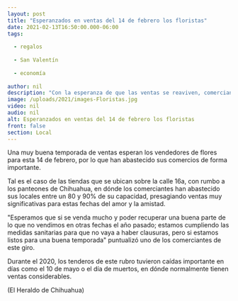 ```yaml
---
layout: post
title: "Esperanzados en ventas del 14 de febrero los floristas"
date: 2021-02-13T16:50:00.000-06:00
tags:
  
  - regalos
  
  - San Valentín
  
  - economía
  
author: nil
description: "Con la esperanza de que las ventas se reaviven, comerciantes han abastecido sus locales entre un 80 y 90% de su capacidad"
image: /uploads/2021/images-Floristas.jpg
video: nil
audio: nil
alt: Esperanzados en ventas del 14 de febrero los floristas
front: false
section: Local
---
```


Una muy buena temporada de ventas esperan los vendedores de flores para esta 14 de febrero, por lo que han abastecido sus comercios de forma importante.

Tal es el caso de las tiendas que se ubican sobre la calle 16a, con rumbo a los panteones de Chihuahua, en dónde los comerciantes han abastecido sus locales entre un 80 y 90% de su capacidad, presagiando ventas muy significativas para estas fechas del amor y la amistad.

"Esperamos que si se venda mucho y poder recuperar una buena parte de lo que no vendimos en otras fechas el año pasado; estamos cumpliendo las medidas sanitarias para que no vaya a haber clausuras, pero si estamos listos para una buena temporada" puntualizó uno de los comerciantes de este giro.

Durante el 2020, los tenderos de este rubro tuvieron caídas importante en días como el 10 de mayo o el día de muertos, en dónde normalmente tienen ventas considerables.

(El Heraldo de Chihuahua)